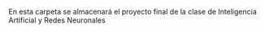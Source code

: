 En esta carpeta se almacenará el proyecto final de la clase de Inteligencia Artificial y Redes Neuronales
